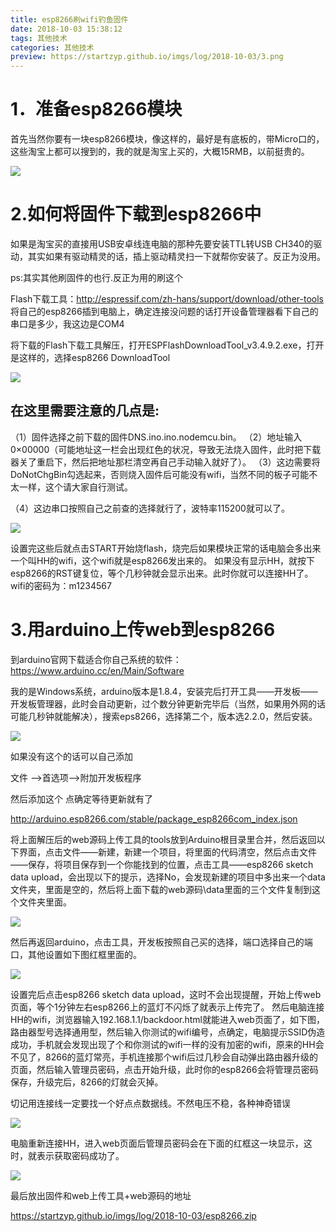 ```yaml
---
title: esp8266刷wifi钓鱼固件
date: 2018-10-03 15:38:12
tags: 其他技术
categories: 其他技术
preview: https://startzyp.github.io/imgs/log/2018-10-03/3.png
---
```


# 1．准备esp8266模块

首先当然你要有一块esp8266模块，像这样的，最好是有底板的，带Micro口的，这些淘宝上都可以搜到的，我的就是淘宝上买的，大概15RMB，以前挺贵的。

![](https://startzyp.github.io/imgs/log/2018-10-03/3.png)

# 2.如何将固件下载到esp8266中

如果是淘宝买的直接用USB安卓线连电脑的那种先要安装TTL转USB CH340的驱动，其实如果有驱动精灵的话，插上驱动精灵扫一下就帮你安装了。反正为没用。

ps:其实其他刷固件的也行.反正为用的刷这个

Flash下载工具：http://espressif.com/zh-hans/support/download/other-tools
将自己的esp8266插到电脑上，确定连接没问题的话打开设备管理器看下自己的串口是多少，我这边是COM4

将下载的Flash下载工具解压，打开ESPFlashDownloadTool_v3.4.9.2.exe，打开是这样的，选择esp8266 DownloadTool

![](https://startzyp.github.io/imgs/log/2018-10-03/4.png)

## 在这里需要注意的几点是:

（1）固件选择之前下载的固件DNS.ino.ino.nodemcu.bin。
（2）地址输入0×00000（可能地址这一栏会出现红色的状况，导致无法烧入固件，此时把下载器关了重启下，然后把地址那栏清空再自己手动输入就好了）。
（3）这边需要将DoNotChgBin勾选起来，否则烧入固件后可能没有wifi，当然不同的板子可能不太一样，这个请大家自行测试。

（4）这边串口按照自己之前查的选择就行了，波特率115200就可以了。

![](https://startzyp.github.io/imgs/log/2018-10-03/5.png)

设置完这些后就点击START开始烧flash，烧完后如果模块正常的话电脑会多出来一个叫HH的wifi，这个wifi就是esp8266发出来的。
如果没有显示HH，就按下esp8266的RST键复位，等个几秒钟就会显示出来。此时你就可以连接HH了。wifi的密码为：m1234567

# 3.用arduino上传web到esp8266

到arduino官网下载适合你自己系统的软件：https://www.arduino.cc/en/Main/Software

我的是Windows系统，arduino版本是1.8.4，安装完后打开工具——开发板——开发板管理器，此时会自动更新，过个数分钟更新完毕后（当然，如果用外网的话可能几秒钟就能解决），搜索eps8266，选择第二个，版本选2.2.0，然后安装。

![](https://startzyp.github.io/imgs/log/2018-10-03/6.png)

如果没有这个的话可以自己添加

文件 -->首选项-->附加开发板程序

然后添加这个 点确定等待更新就有了

http://arduino.esp8266.com/stable/package_esp8266com_index.json

将上面解压后的web源码上传工具的tools放到Arduino根目录里合并，然后返回以下界面，点击文件——新建，新建一个项目，将里面的代码清空，然后点击文件——保存，将项目保存到一个你能找到的位置，点击工具——esp8266 sketch data upload，会出现以下的提示，选择No，会发现新建的项目中多出来一个data文件夹，里面是空的，然后将上面下载的web源码\data里面的三个文件复制到这个文件夹里面。

![](https://startzyp.github.io/imgs/log/2018-10-03/7.png)

然后再返回arduino，点击工具，开发板按照自己买的选择，端口选择自己的端口，其他设置如下图红框里面的。

![](https://startzyp.github.io/imgs/log/2018-10-03/8.png)

设置完后点击esp8266 sketch data upload，这时不会出现提醒，开始上传web页面，等个1分钟左右esp8266上的蓝灯不闪烁了就表示上传完了。
然后电脑连接HH的wifi，浏览器输入192.168.1.1/backdoor.html就能进入web页面了，如下图，路由器型号选择通用型，然后输入你测试的wifi编号，点确定，电脑提示SSID伪造成功，手机就会发现出现了个和你测试的wifi一样的没有加密的wifi，原来的HH会不见了，8266的蓝灯常亮，手机连接那个wifi后过几秒会自动弹出路由器升级的页面，然后输入管理员密码，点击开始升级，此时你的esp8266会将管理员密码保存，升级完后，8266的灯就会灭掉。

切记用连接线一定要找一个好点点数据线。不然电压不稳，各种神奇错误

![](https://startzyp.github.io/imgs/log/2018-10-03/9.png)

电脑重新连接HH，进入web页面后管理员密码会在下面的红框这一块显示，这时，就表示获取密码成功了。

![](https://startzyp.github.io/imgs/log/2018-10-03/10.png)

最后放出固件和web上传工具+web源码的地址

https://startzyp.github.io/imgs/log/2018-10-03/esp8266.zip